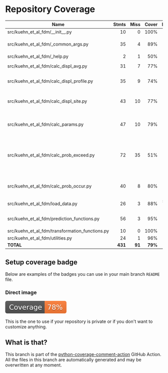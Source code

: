 # Repository Coverage



| Name                                                |    Stmts |     Miss |   Cover |   Missing |
|---------------------------------------------------- | -------: | -------: | ------: | --------: |
| src/kuehn\_et\_al\_fdm/\_\_init\_\_.py              |       10 |        0 |    100% |           |
| src/kuehn\_et\_al\_fdm/\_common\_args.py            |       35 |        4 |     89% |22, 157-159 |
| src/kuehn\_et\_al\_fdm/\_help.py                    |        2 |        1 |     50% |        50 |
| src/kuehn\_et\_al\_fdm/calc\_displ\_avg.py          |       31 |        7 |     77% |89-99, 103 |
| src/kuehn\_et\_al\_fdm/calc\_displ\_profile.py      |       35 |        9 |     74% |103-116, 120 |
| src/kuehn\_et\_al\_fdm/calc\_displ\_site.py         |       43 |       10 |     77% |126, 159-173, 177 |
| src/kuehn\_et\_al\_fdm/calc\_params.py              |       47 |       10 |     79% |107, 135-148, 152 |
| src/kuehn\_et\_al\_fdm/calc\_prob\_exceed.py        |       72 |       35 |     51% |21-75, 202, 206-215, 220, 244-261 |
| src/kuehn\_et\_al\_fdm/calc\_prob\_occur.py         |       40 |        8 |     80% |74, 123-130, 134 |
| src/kuehn\_et\_al\_fdm/load\_data.py                |       26 |        3 |     88% | 53, 57-58 |
| src/kuehn\_et\_al\_fdm/prediction\_functions.py     |       56 |        3 |     95% |153-154, 159 |
| src/kuehn\_et\_al\_fdm/transformation\_functions.py |       10 |        0 |    100% |           |
| src/kuehn\_et\_al\_fdm/utilities.py                 |       24 |        1 |     96% |        22 |
|                                           **TOTAL** |  **431** |   **91** | **79%** |           |


## Setup coverage badge

Below are examples of the badges you can use in your main branch `README` file.

### Direct image

[![Coverage badge](https://github.com/asarmy/kuehn_et_al_fdm/raw/coverage-data-branch/badge.svg)](https://github.com/asarmy/kuehn_et_al_fdm/tree/coverage-data-branch)

This is the one to use if your repository is private or if you don't want to customize anything.



## What is that?

This branch is part of the
[python-coverage-comment-action](https://github.com/marketplace/actions/python-coverage-comment)
GitHub Action. All the files in this branch are automatically generated and may be
overwritten at any moment.